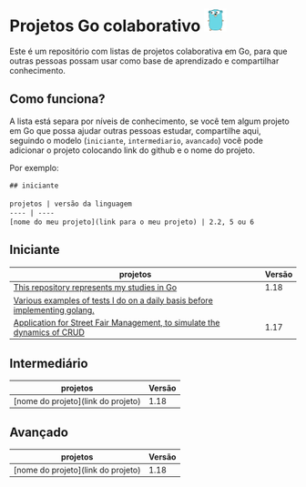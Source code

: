 # Projetos Go colaborativo <img src="https://raw.githubusercontent.com/devicons/devicon/master/icons/go/go-original.svg" alt="go" width="40" height="40"/> </a> 

Este é um repositório com listas de projetos colaborativa em Go, para que outras pessoas possam usar como base de aprendizado e compartilhar conhecimento.


## Como funciona?

A lista está separa por níveis de conhecimento, se você tem algum projeto em Go que possa ajudar outras pessoas estudar, compartilhe aqui, seguindo o modelo (`iniciante`, `intermediario`, `avancado`) você pode adicionar o projeto colocando link do github e o nome do projeto.

Por exemplo:

```
## iniciante

projetos | versão da linguagem
---- | ----
[nome do meu projeto](link para o meu projeto) | 2.2, 5 ou 6
```

## Iniciante

projetos | Versão
---- | ----
[This repository represents my studies in Go](https://github.com/JessicaNathany/go-studies) | 1.18
[Various examples of tests I do on a daily basis before implementing golang.](https://github.com/jeffotoni/goexample) |
[Application for Street Fair Management, to simulate the dynamics of CRUD](https://github.com/jeffersonto/feira-api) | 1.17

## Intermediário

projetos | Versão
---- | ----
[nome do projeto](link do projeto) | 1.18


## Avançado

projetos | Versão
---- | ----
[nome do projeto](link do projeto) | 1.18

